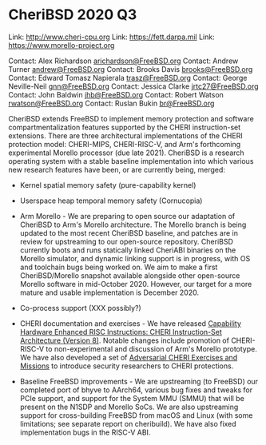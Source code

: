 # CheriBSD 2020 Q3

Link:    http://www.cheri-cpu.org
Link:    https://fett.darpa.mil
Link:    https://www.morello-project.org

Contact: Alex Richardson <arichardson@FreeBSD.org>
Contact: Andrew Turner <andrew@FreeBSD.org>
Contact: Brooks Davis <brooks@FreeBSD.org>
Contact: Edward Tomasz Napierala <trasz@FreeBSD.org>
Contact: George Neville-Neil <gnn@FreeBSD.org>
Contact: Jessica Clarke <jrtc27@FreeBSD.org>
Contact: John Baldwin <jhb@FreeBSD.org>
Contact: Robert Watson <rwatson@FreeBSD.org>
Contact: Ruslan Bukin <br@FreeBSD.org>

CheriBSD extends FreeBSD to implement memory protection and software
compartmentalization features supported by the CHERI instruction-set
extensions.  There are three architectural implementations of the
CHERI protection model: CHERI-MIPS, CHERI-RISC-V, and Arm's forthcoming
experimental Morello processor (due late 2021).  CheriBSD is a research
operating system with a stable baseline implementation into which
various new research features have been, or are currently being, merged:

- Kernel spatial memory safety (pure-capability kernel)

- Userspace heap temporal memory safety (Cornucopia)

- Arm Morello - We are preparing to open source our adaptation of
CheriBSD to Arm's Morello architecture.  The Morello branch is being
updated to the most recent CheriBSD baseline, and patches are in review
for upstreaming to our open-source repository.  CheriBSD currently boots
and runs statically linked CheriABI binaries on the Morello simulator,
and dynamic linking support is in progress, with OS and toolchain bugs
being worked on.  We aim to make a first CheriBSD/Morello snapshot
available alongside other open-source Morello software in mid-October
2020\.  However, our target for a more mature and usable implementation
is December 2020.

- Co-process support (XXX possibly?)

- CHERI documentation and exercises - We have released [Capability
Hardware Enhanced RISC Instructions: CHERI Instruction-Set Architecture
(Version 8)](https://www.cl.cam.ac.uk/techreports/UCAM-CL-TR-951.pdf).
Notable changes include promotion of CHERI-RISC-V to non-experimental
and discussion of Arm's Morello prototype.
We have also developed a set of [Adversarial CHERI Exercises and
Missions](https://ctsrd-cheri.github.io/cheri-exercises/#adversarial-cheri-exercises-and-missions)
to introduce security researchers to CHERI protections.

- Baseline FreeBSD improvements - We are upstreaming (to FreeBSD) our
completed port of bhyve to AArch64, various bug fixes and tweaks for PCIe
support, and support for the System MMU (SMMU) that will be present on the
N1SDP and Morello SoCs.  We are also upstreaming support for cross-building
FreeBSD from macOS and Linux (with some limitations; see separate report on
cheribuild).  We have also fixed implementation bugs in the RISC-V ABI.
